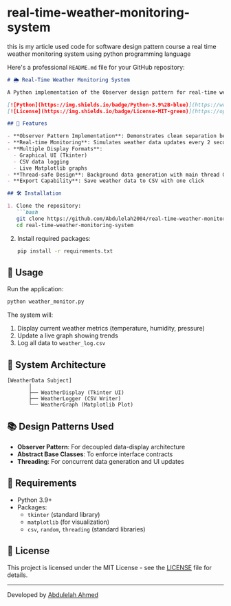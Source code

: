 # real-time-weather-monitoring-system
this is my article used code for software design pattern course a real time weather monitoring system using python programming language 


Here's a professional `README.md` file for your GitHub repository:

```markdown
# 🌦 Real-Time Weather Monitoring System

A Python implementation of the Observer design pattern for real-time weather data visualization and logging.

[![Python](https://img.shields.io/badge/Python-3.9%2B-blue)](https://www.python.org/)
[![License](https://img.shields.io/badge/License-MIT-green)](https://opensource.org/licenses/MIT)

## 📌 Features

- **Observer Pattern Implementation**: Demonstrates clean separation between data source and displays
- **Real-time Monitoring**: Simulates weather data updates every 2 seconds
- **Multiple Display Formats**:
  - Graphical UI (Tkinter)
  - CSV data logging
  - Live Matplotlib graphs
- **Thread-safe Design**: Background data generation with main thread GUI updates
- **Export Capability**: Save weather data to CSV with one click

## 🛠️ Installation

1. Clone the repository:
   ```bash
   git clone https://github.com/Abdulelah2004/real-time-weather-monitoring-system.git
   cd real-time-weather-monitoring-system
   ```

2. Install required packages:
   ```bash
   pip install -r requirements.txt
   ```

## 🚀 Usage

Run the application:
```bash
python weather_monitor.py
```

The system will:
1. Display current weather metrics (temperature, humidity, pressure)
2. Update a live graph showing trends
3. Log all data to `weather_log.csv`

## 🧩 System Architecture

```
[WeatherData Subject]
       │
       ├── WeatherDisplay (Tkinter UI)
       ├── WeatherLogger (CSV Writer)
       └── WeatherGraph (Matplotlib Plot)
```

## 📚 Design Patterns Used

- **Observer Pattern**: For decoupled data-display architecture
- **Abstract Base Classes**: To enforce interface contracts
- **Threading**: For concurrent data generation and UI updates

## 📝 Requirements

- Python 3.9+
- Packages:
  - `tkinter` (standard library)
  - `matplotlib` (for visualization)
  - `csv`, `random`, `threading` (standard libraries)

## 📜 License

This project is licensed under the MIT License - see the [LICENSE](LICENSE) file for details.

---

Developed by [Abdulelah Ahmed](https://github.com/Abdulelah2004)


